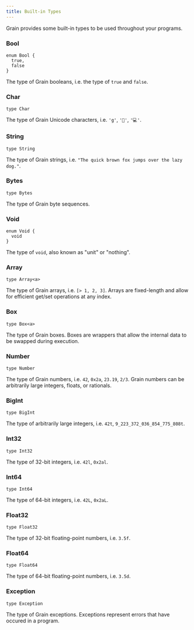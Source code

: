 ```yaml
---
title: Built-in Types
---
```


Grain provides some built-in types to be used throughout your programs.

### **Bool**

```grain
enum Bool {
  true,
  false
}
```

The type of Grain booleans, i.e. the type of `true` and `false`.

### **Char**

```grain
type Char
```

The type of Grain Unicode characters, i.e. `'g'`, `'🌾'`, `'💻'`.

### **String**

```grain
type String
```

The type of Grain strings, i.e. `"The quick brown fox jumps over the lazy dog."`.

### **Bytes**

```grain
type Bytes
```

The type of Grain byte sequences.

### **Void**

```grain
enum Void {
  void
}
```

The type of `void`, also known as "unit" or "nothing".

### **Array**

```grain
type Array<a>
```

The type of Grain arrays, i.e. `[> 1, 2, 3]`. Arrays are fixed-length and allow for efficient get/set operations at any index.

### **Box**

```grain
type Box<a>
```

The type of Grain boxes. Boxes are wrappers that allow the internal data to be swapped during execution.

### **Number**

```grain
type Number
```

The type of Grain numbers, i.e. `42`, `0x2a`, `23.19`, `2/3`. Grain numbers can be arbitrarily large integers, floats, or rationals.

### **BigInt**

```grain
type BigInt
```

The type of arbitrarily large integers, i.e. `42t`, `9_223_372_036_854_775_808t`.

### **Int32**

```grain
type Int32
```

The type of 32-bit integers, i.e. `42l`, `0x2al`.

### **Int64**

```grain
type Int64
```

The type of 64-bit integers, i.e. `42L`, `0x2aL`.

### **Float32**

```grain
type Float32
```

The type of 32-bit floating-point numbers, i.e. `3.5f`.

### **Float64**

```grain
type Float64
```

The type of 64-bit floating-point numbers, i.e. `3.5d`.

### **Exception**

```grain
type Exception
```

The type of Grain exceptions. Exceptions represent errors that have occured in a program.
